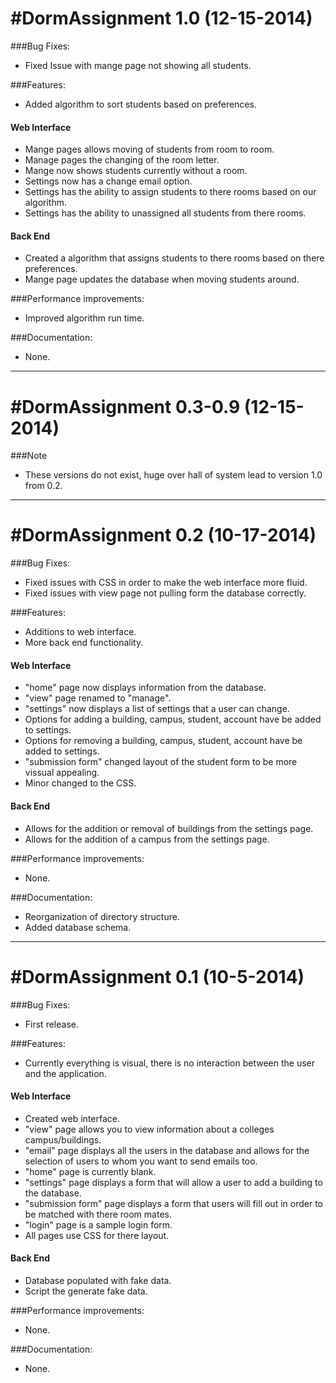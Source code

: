 #DormAssignment 1.0 (12-15-2014)
========
###Bug Fixes:
- Fixed Issue with mange page not showing all students.<br/>

###Features:
- Added algorithm to sort students based on preferences.<br/>

#### Web Interface
- Mange pages allows moving of students from room to room.<br/>
- Manage pages the changing of the room letter.<br/>
- Mange now shows students currently without a room.<br/>
- Settings now has a change email option.<br/>
- Settings has the ability to assign students to there rooms based on our algorithm.<br/>
- Settings has the ability to unassigned all students from there rooms.<br/>

#### Back End
- Created a algorithm that assigns students to there rooms based on there preferences.<br/>
- Mange page updates the database when moving students around.<br/>

###Performance improvements:
- Improved algorithm run time.<br/>

###Documentation:
- None.<br/>

-----------------------------------------------------------------------

#DormAssignment 0.3-0.9 (12-15-2014)
========
###Note
- These versions do not exist, huge over hall of system lead to version 1.0 from 0.2.<br/>

-----------------------------------------------------------------------

#DormAssignment 0.2 (10-17-2014)
========
###Bug Fixes:
- Fixed issues with CSS in order to make the web interface more fluid.<br/>
- Fixed issues with view page not pulling form the database correctly.<br/>

###Features:
- Additions to web interface.<br/>
- More back end functionality.<br/>

#### Web Interface
- "home" page now displays information from the database.<br/>
- "view" page renamed to "manage".<br/>
- "settings" now displays a list of settings that a user can change.<br/>
- Options for adding a building, campus, student, account have be added to settings.<br/>
- Options for removing a building, campus, student, account have be added to settings.<br/>
- "submission form" changed layout of the student form to be more vissual appealing.<br/>
- Minor changed to the CSS.<br/>

#### Back End
- Allows for the addition or removal of buildings from the settings page.<br/>
- Allows for the addition of a campus from the settings page.<br/>

###Performance improvements:
- None.<br/>

###Documentation:
- Reorganization of directory structure.<br/>
- Added database schema.<br/>

-----------------------------------------------------------------------


#DormAssignment 0.1 (10-5-2014)
========
###Bug Fixes:
- First release.<br/>

###Features:
- Currently everything is visual, there is no interaction between the user and the application.<br/>

#### Web Interface
- Created web interface.<br/>
- "view" page allows you to view information about a colleges campus/buildings.<br/>
- "email" page displays all the users in the database and allows for the selection of users to whom you want to send emails too.<br/>
- "home" page is currently blank.<br/>
- "settings" page displays a form that will allow a user to add a building to the database.<br/>
- "submission form" page displays a form that users will fill out in order to be matched with there room mates.<br/> 
- "login" page is a sample login form.<br/>
- All pages use CSS for there layout.<br/>

#### Back End
- Database populated with fake data.<br/>
- Script the generate fake data.<br/>


###Performance improvements:
- None.<br/>

###Documentation:
- None.<br/>